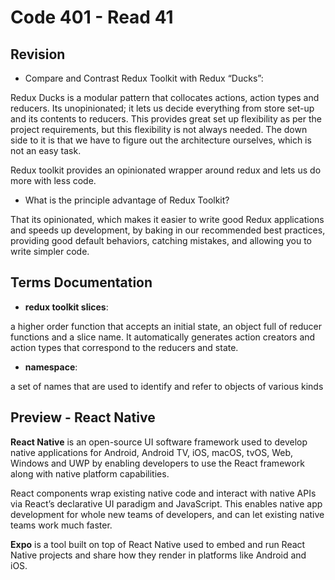 # Code 401 - Read 41

## Revision

* Compare and Contrast Redux Toolkit with Redux “Ducks”:

Redux Ducks is a modular pattern that collocates actions, action types and reducers. Its unopinionated; it lets us decide everything from store set-up and its contents to reducers. This provides great set up flexibility as per the project requirements, but this flexibility is not always needed. The down side to it is that we have to figure out the architecture ourselves, which is not an easy task.

Redux toolkit provides an opinionated wrapper around redux and lets us do more with less code.

* What is the principle advantage of Redux Toolkit?

That its opinionated, which makes it easier to write good Redux applications and speeds up development, by baking in our recommended best practices, providing good default behaviors, catching mistakes, and allowing you to write simpler code.

## Terms Documentation

* **redux toolkit slices**:

a higher order function that accepts an initial state, an object full of reducer functions and a slice name. It automatically generates action creators and action types that correspond to the reducers and state.

* **namespace**:

a set of names that are used to identify and refer to objects of various kinds

## Preview - React Native

**React Native** is an open-source UI software framework used to develop native applications for Android, Android TV, iOS, macOS, tvOS, Web, Windows and UWP by enabling developers to use the React framework along with native platform capabilities.

React components wrap existing native code and interact with native APIs via React’s declarative UI paradigm and JavaScript. This enables native app development for whole new teams of developers, and can let existing native teams work much faster.

**Expo** is a tool built on top of React Native used to embed and run React Native projects and share how they render in platforms like Android and iOS.

